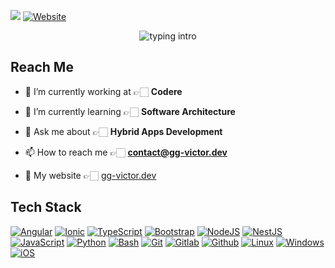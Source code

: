 ![](https://komarev.com/ghpvc/?username=YandrosChaos&color=blue)
[![Website](https://img.shields.io/badge/-N0M4D-black?&logo=github&logoColor=white)](https://gg-victor.dev)

<p align="center">
<img src="https://readme-typing-svg.herokuapp.com?color=08CE90&center=true&vCenter=true&lines=4+years+of+exp;Frontend/Hybrid+Developer;From+Madrid,+Spain;Crafting+unique+apps" alt="typing intro">
</p>

## Reach Me
- 🔭 I’m currently working at 👉🏻 **Codere**

- 🌱 I’m currently learning 👉🏻 **Software Architecture**

- 💬 Ask me about 👉🏻 **Hybrid Apps Development**

- 📫 How to reach me 👉🏻 **contact@gg-victor.dev**

- 🚀 My website 👉🏻 <a href="https://gg-victor.dev" target="blank">gg-victor.dev</a>

## Tech Stack
<p align="center">
  
  [![Angular](https://img.shields.io/badge/angular%20-%23DD0031.svg?&style=for-the-badge&logo=angular&logoColor=white)]()
  [![Ionic](https://img.shields.io/badge/-IONIC-%23316192.svg?&style=for-the-badge&logo=ionic&logoColor=white)]()
  [![TypeScript](https://img.shields.io/badge/typescript%20-%23007ACC.svg?&style=for-the-badge&logo=typescript&logoColor=white)]()
  [![Bootstrap](https://img.shields.io/badge/bootstrap%20-%23563D7C.svg?&style=for-the-badge&logo=bootstrap&logoColor=white)]()
  [![NodeJS](https://img.shields.io/badge/node.js%20-%23323330.svg?&style=for-the-badge&logo=node.js&logoColor=%23F7DF1E)]()
  [![NestJS](https://img.shields.io/badge/nestjs%20-%23323330.svg?&style=for-the-badge&logo=nestjs&logoColor=red)]()
  [![JavaScript](https://img.shields.io/badge/javascript%20-%23323330.svg?&style=for-the-badge&logo=javascript&logoColor=%23F7DF1E)]()
  [![Python](https://img.shields.io/badge/-PYTHON-green?&style=for-the-badge&logo=python&logoColor=blue)]()
  [![Bash](https://img.shields.io/badge/-BASH-black?style=for-the-badge&logo=shell&logoColor=white)]()
  [![Git](https://img.shields.io/badge/git%20-%23F05033.svg?&style=for-the-badge&logo=git&logoColor=white)]()
  [![Gitlab](https://img.shields.io/badge/gitlab%20-%23181717.svg?&style=for-the-badge&logo=gitlab&logoColor=white)]()
  [![Github](https://img.shields.io/badge/github%20-%23121011.svg?&style=for-the-badge&logo=github&logoColor=white)]()
  [![Linux](https://img.shields.io/badge/-LINUX-black?style=for-the-badge&logo=archlinux&logoColor=white)]()
  [![Windows](https://img.shields.io/badge/Windows-0078D6?style=for-the-badge&logo=windows&logoColor=white)]()
  [![iOS](https://img.shields.io/badge/-apple-silver?style=for-the-badge&logo=apple&logoColor=white)]()
  
</p>
